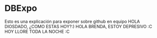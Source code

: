 # DBExpo
Esto es una explicación para exponer sobre github en equipo
HOLA DIOSDADO, ¿COMO ESTAS HOY?:) 
HOLA BRENDA, ESTOY DEPRESIVO :C
HOY LLORE TODA LA NOCHE :C
